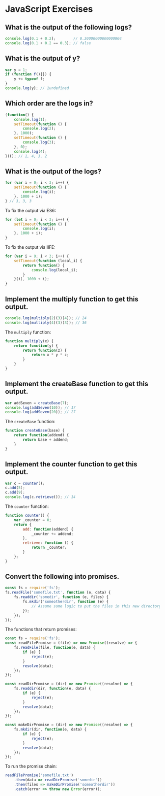 # JavaScript Exercises

## What is the output of the following logs?
```js
console.log(0.1 + 0.2);        // 0.30000000000000004
console.log(0.1 + 0.2 == 0.3); // false
```

## What is the output of y?
```js
var y = 1;
if (function f(){}) {
    y += typeof f;
}
console.log(y); // 1undefined
```

## Which order are the logs in?
```js
(function() {
    console.log(1);
    setTimeout(function () {
        console.log(2);
    }, 1000);
    setTimeout(function () {
        console.log(3);
    }, 0);
    console.log(4);
})(); // 1, 4, 3, 2
```

## What is the output of the logs?
```js
for (var i = 0; i < 3; i++) {
    setTimeout(function () {
        console.log(i);
    }, 1000 + i);
} // 3, 3, 3
```

To fix the output via ES6:
```js
for (let i = 0; i < 3; i++) {
    setTimeout(function () {
        console.log(i);
    }, 1000 + i);
}
```

To fix the output via IIFE:
```js
for (var i = 0; i < 3; i++) {
    setTimeout(function (local_i) {
        return function() {
            console.log(local_i);
        }
    }(i), 1000 + i);
}
```

## Implement the multiply function to get this output.
```js
console.log(multiply(2)(3)(4)); // 24
console.log(multiply(4)(3)(3)); // 36
```

The `multiply` function:
```js
function multiply(x) {
    return function(y) {
        return function(z) {
            return x * y * z;
        }
    }
}
```

## Implement the createBase function to get this output.
```js
var addSeven = createBase(7);
console.log(addSeven(10)); // 17
console.log(addSeven(20)); // 27
```

The `createBase` function:
```js
function createBase(base) {
    return function(addend) {
        return base + addend;
    }
}
```

## Implement the counter function to get this output.
```js
var c = counter();
c.add(5);
c.add(9);
console.log(c.retrieve()); // 14
```

The `counter` function:
```js
function counter() {
    var _counter = 0;
    return {
        add: function(addend) {
            _counter += addend;
        },
        retrieve: function () {
            return _counter;
        }
    };
}
```

## Convert the following into promises.
```js
const fs = require('fs');
fs.readFile('somefile.txt', function (e, data) {
    fs.readdir('somedir', function (e, files) {
        fs.mkdir('someotherdir', function (e) {
            // Assume some logic to put the files in this new directory
        });
    });
});
```

The functions that return promises:
```js
const fs = require('fs');
const readFilePromise = (file) => new Promise((resolve) => {
    fs.readFile(file, function(e, data) {
        if (e) {
            reject(e);
        }
        resolve(data);
    });
});

const readDirPromise = (dir) => new Promise((resolve) => {
    fs.readdir(dir, function(e, data) {
        if (e) {
            reject(e);
        }
        resolve(data);
    });
});

const makeDirPromise = (dir) => new Promise((resolve) => {
    fs.mkdir(dir, function(e, data) {
        if (e) {
            reject(e);
        }
        resolve(data);
    });
});
```

To run the promise chain:
```js
readFilePromise('somefile.txt')
    .then(data => readDirPromise('somedir'))
    .then(files => makeDirPromise('someotherdir'))
    .catch(error => throw new Error(error));
```
